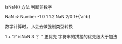 isNaN() 方法    判断非数字

NaN => Number -1 0 1 1.2   NaN      2/0     1+{'a':b}

数学计算时， js会去做强制类型转换

1 + '2' isNaN   3   ？
    '' 更优先   字符串的拼接的优先级大于加法